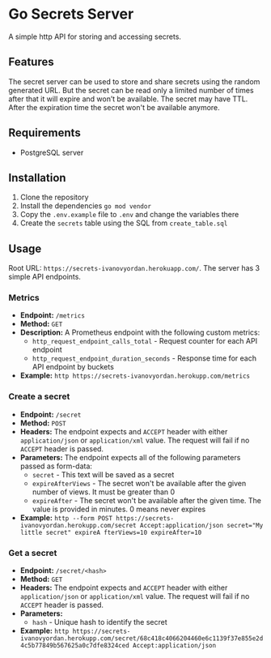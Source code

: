 # Go Secrets Server
A simple http API for storing and accessing secrets.

## Features
The secret server can be used to store and share secrets using the random generated URL.
But the secret can be read only a limited number of times after that it will expire and won’t be available.
The secret may have TTL.
After the expiration time the secret won't be available anymore.

## Requirements
* PostgreSQL server

## Installation
1. Clone the repository
2. Install the dependencies `go mod vendor`
3. Copy the `.env.example` file to `.env` and change the variables there
4. Create the `secrets` table using the SQL from `create_table.sql`

## Usage
Root URL: `https://secrets-ivanovyordan.herokuapp.com/`.
The server has 3 simple API endpoints.

### Metrics
* **Endpoint:** `/metrics`
* **Method:** `GET`
* **Description:** A Prometheus endpoint with the following custom metrics:
	* `http_request_endpoint_calls_total` - Request counter for each API endpoint
	* `http_request_endpoint_duration_seconds` - Response time for each API endpoint by buckets
* **Example:** `http https://secrets-ivanovyordan.herokupp.com/metrics`

### Create a secret
* **Endpoint:** `/secret`
* **Method:** `POST`
* **Headers:** The endpoint expects and `ACCEPT` header with either `application/json` or `application/xml` value. The request will fail if no `ACCEPT` header is passed.
* **Parameters:** The endpoint expects all of the following parameters passed as form-data:
	* `secret` - This text will be saved as a secret
	* `expireAfterViews` - The secret won't be available after the given number of views. It must be greater than 0
	* `expireAfter` - The secret won't be available after the given time. The value is provided in minutes. 0 means never expires
* **Example:** `http --form POST https://secrets-ivanovyordan.herokupp.com/secret Accept:application/json secret="My little secret" expireA fterViews=10 expireAfter=10`

### Get a secret
* **Endpoint:** `/secret/<hash>`
* **Method:** `GET`
* **Headers:** The endpoint expects and `ACCEPT` header with either `application/json` or `application/xml` value. The request will fail if no `ACCEPT` header is passed.
* **Parameters:**
	* `hash` - Unique hash to identify the secret
* **Example:** `http https://secrets-ivanovyordan.herokupp.com/secret/68c418c4066204460e6c1139f37e855e2d4c5b77849b567625a0c7dfe8324ced Accept:application/json`
